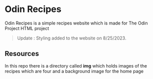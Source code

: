 # Odin Recipes
Odin Recipes is a simple recipes website which is made for The Odin Project HTML project

> Update : Styling added to the website on 8/25/2023.


## Resources 
In this repo there is a directory called **img** which holds images of the recipes which are four and  a background image for the home page
